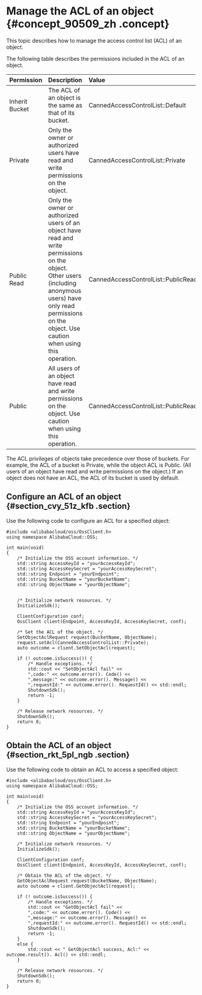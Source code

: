 # Manage the ACL of an object {#concept_90509_zh .concept}

This topic describes how to manage the access control list \(ACL\) of an object.

The following table describes the permissions included in the ACL of an object.

|Permission|Description|Value|
|:---------|:----------|:----|
|Inherit Bucket|The ACL of an object is the same as that of its bucket.|CannedAccessControlList::Default|
|Private|Only the owner or authorized users have read and write permissions on the object.|CannedAccessControlList::Private|
|Public Read|Only the owner or authorized users of an object have read and write permissions on the object. Other users \(including anonymous users\) have only read permissions on the object. Use caution when using this operation.|CannedAccessControlList::PublicRead|
|Public|All users of an object have read and write permissions on the object. Use caution when using this operation.|CannedAccessControlList::PublicReadWrite|

The ACL privileges of objects take precedence over those of buckets. For example, the ACL of a bucket is Private, while the object ACL is Public. \(All users of an object have read and write permissions on the object.\) If an object does not have an ACL, the ACL of its bucket is used by default.

## Configure an ACL of an object {#section_cvy_51z_kfb .section}

Use the following code to configure an ACL for a specified object:

```
#include <alibabacloud/oss/OssClient.h>
using namespace AlibabaCloud::OSS;

int main(void)
{
    /* Initialize the OSS account information. */
    std::string AccessKeyId = "yourAccessKeyId";
    std::string AccessKeySecret = "yourAccessKeySecret";
    std::string Endpoint = "yourEndpoint";
    std::string BucketName = "yourBucketName";
    std::string ObjectName = "yourObjectName";
 

    /* Initialize network resources. */
    InitializeSdk();

    ClientConfiguration conf;
    OssClient client(Endpoint, AccessKeyId, AccessKeySecret, conf);

    /* Set the ACL of the object. */
    SetObjectAclRequest request(BucketName, ObjectName);
    request.setAcl(CannedAccessControlList::Private);
    auto outcome = client.SetObjectAcl(request);

    if (! outcome.isSuccess()) {
        /* Handle exceptions. */
        std::cout << "SetObjectAcl fail" <<
        ",code:" << outcome.error(). Code() <<
        ",message:" << outcome.error(). Message() <<
        ",requestId:" << outcome.error(). RequestId() << std::endl;
        ShutdownSdk();
        return -1;
    }

    /* Release network resources. */
    ShutdownSdk();
    return 0;
}
```

## Obtain the ACL of an object {#section_rkt_5pl_ngb .section}

Use the following code to obtain an ACL to access a specified object:

```
#include <alibabacloud/oss/OssClient.h>
using namespace AlibabaCloud::OSS;

int main(void)
{
    /* Initialize the OSS account information. */
    std::string AccessKeyId = "yourAccessKeyId";
    std::string AccessKeySecret = "yourAccessKeySecret";
    std::string Endpoint = "yourEndpoint";
    std::string BucketName = "yourBucketName";
    std::string ObjectName = "yourObjectName";

    /* Initialize network resources. */
    InitializeSdk();

    ClientConfiguration conf;
    OssClient client(Endpoint, AccessKeyId, AccessKeySecret, conf);

    /* Obtain the ACL of the object. */
    GetObjectAclRequest request(BucketName, ObjectName);
    auto outcome = client.GetObjectAcl(request);

    if (! outcome.isSuccess()) {
        /* Handle exceptions. */
        std::cout << "GetObjectAcl fail" <<
        ",code:" << outcome.error(). Code() <<
        ",message:" << outcome.error(). Message() <<
        ",requestId:" << outcome.error(). RequestId() << std::endl;
        ShutdownSdk();
        return -1;
    }
    else { 
        std::cout << " GetObjectAcl success, Acl:" << outcome.result(). Acl() << std::endl;
    }

    /* Release network resources. */
    ShutdownSdk();
    return 0;
}
```

